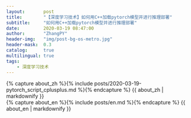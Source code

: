 ```yaml
---
layout:       post
title:        "【深度学习技术】如何用C++加载pytorch模型并进行推理部署"
subtitle:     "如何用C++加载pytorch模型并进行推理部署"
date:         2020-03-19 08:47:00
author:       "ZhangPY"
header-img:   "img/post-bg-os-metro.jpg"
header-mask:  0.3
catalog:      true
multilingual: true
tags:
    - 深度学习技术
---
```


<!-- Chinese Version -->
<div class="zh post-container">
    {% capture about_zh %}{% include posts/2020-03-19-pytorch_script_cplusplus.md %}{% endcapture %}
    {{ about_zh | markdownify }}
</div>

<!-- English Version -->
<div class="en post-container">
    {% capture about_en %}{% include posts/en.md %}{% endcapture %}
    {{ about_en | markdownify }}
</div>
